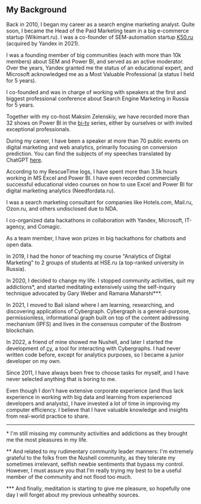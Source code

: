 ## My Background

Back in 2010, I began my career as a search engine marketing analyst. Quite soon, I became the Head of the Paid Marketing team in a big e-commerce startup (Wikimart.ru). I was a co-founder of SEM-automation startup [K50.ru](https://k50.ru) (acquired by Yandex in 2021).

I was a founding member of big communities (each with more than 10k members) about SEM and Power BI, and served as an active moderator. Over the years, Yandex granted me the status of an educational expert, and Microsoft acknowledged me as a Most Valuable Professional (a status I held for 5 years).

I co-founded and was in charge of working with speakers at the first and biggest professional conference about Search Engine Marketing in Russia for 5 years.

Together with my co-host Maksim Zelenskiy, we have recorded more than 32 shows on Power BI in the [bi-tv](https://www.youtube.com/bitvru) series, either by ourselves or with invited exceptional professionals.

During my career, I have been a speaker at more than 70 public events on digital marketing and web analytics, primarily focusing on conversion prediction. You can find the subjects of my speeches translated by ChatGPT [here](https://github.com/maxim-uvarov/maximuvarov.ru/blob/59a949c756e5b4ccd4763918f3f45e0ec952dcb1/rocket-docs/src/docs/digest_en.mdx).

According to my RescueTime logs, I have spent more than 3.5k hours working in MS Excel and Power BI. I have even recorded commercially successful educational video courses on how to use Excel and Power BI for digital marketing analytics (Needfordata.ru).

I was a search marketing consultant for companies like Hotels.com, Mail.ru, Ozon.ru, and others undisclosed due to NDA.

I co-organized data hackathons in collaboration with Yandex, Microsoft, IT-agency, and Comagic.

As a team member, I have won prizes in big hackathons for chatbots and open data.

In 2019, I had the honor of teaching my course "Analytics of Digital Marketing" to 2 groups of students at HSE.ru (a top-ranked university in Russia).

In 2020, I decided to change my life. I stopped community activities, quit my addictions\*, and started meditating extensively using the self-inquiry technique advocated by Gary Weber and Ramana Maharshi\***.

In 2021, I moved to Bali island where I am learning, researching, and discovering applications of Cybergraph. Cybergraph is a general-purpose, permissionless, informational graph built on top of the content addressing mechanism (IPFS) and lives in the consensus computer of the Bostrom blockchain.

In 2022, a friend of mine showed me Nushell, and later I started the development of [cy](https://github.com/cyber-prophet/cy), a tool for interacting with Cybergraphs. I had never written code before, except for analytics purposes, so I became a junior developer on my own.

Since 2011, I have always been free to choose tasks for myself, and I have never selected anything that is boring to me.

Even though I don't have extensive corporate experience (and thus lack experience in working with big data and learning from experienced developers and analysts), I have invested a lot of time in improving my computer efficiency. I believe that I have valuable knowledge and insights from real-world practice to share.

---

\* I'm still missing my community activities and addictions as they brought me the most pleasures in my life. 

\** And related to my rudimentary community leader manners: I'm extremely grateful to the folks from the Nushell community, as they tolerate my sometimes irrelevant, selfish newbie sentiments that bypass my control. However, I must assure you that I'm really trying my best to be a useful member of the community and not flood too much.

\*** And finally, meditation is starting to give me pleasure, so hopefully one day I will forget about my previous unhealthy sources.
